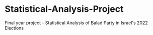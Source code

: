 # Statistical-Analysis-Project
Final year project - Statistical Analysis of Balad Party in Israel's 2022 Elections
